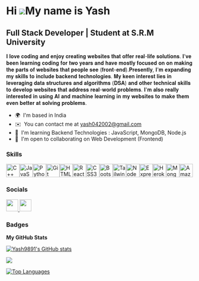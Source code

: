 Hi ![](https://user-images.githubusercontent.com/18350557/176309783-0785949b-9127-417c-8b55-ab5a4333674e.gif)My name is Yash
============================================================================================================================

Full Stack Developer | Student at S.R.M University
--------------------------------------------------

𝐈 𝐥𝐨𝐯𝐞 𝐜𝐨𝐝𝐢𝐧𝐠 𝐚𝐧𝐝 𝐞𝐧𝐣𝐨𝐲 𝐜𝐫𝐞𝐚𝐭𝐢𝐧𝐠 𝐰𝐞𝐛𝐬𝐢𝐭𝐞𝐬 𝐭𝐡𝐚𝐭 𝐨𝐟𝐟𝐞𝐫 𝐫𝐞𝐚𝐥-𝐥𝐢𝐟𝐞 𝐬𝐨𝐥𝐮𝐭𝐢𝐨𝐧𝐬. 𝐈'𝐯𝐞 𝐛𝐞𝐞𝐧 𝐥𝐞𝐚𝐫𝐧𝐢𝐧𝐠 𝐜𝐨𝐝𝐢𝐧𝐠 𝐟𝐨𝐫 𝐭𝐰𝐨 𝐲𝐞𝐚𝐫𝐬 𝐚𝐧𝐝 𝐡𝐚𝐯𝐞 𝐦𝐨𝐬𝐭𝐥𝐲 𝐟𝐨𝐜𝐮𝐬𝐞𝐝 𝐨𝐧 𝐨𝐧 𝐦𝐚𝐤𝐢𝐧𝐠 𝐭𝐡𝐞 𝐩𝐚𝐫𝐭𝐬 𝐨𝐟 𝐰𝐞𝐛𝐬𝐢𝐭𝐞𝐬 𝐭𝐡𝐚𝐭 𝐩𝐞𝐨𝐩𝐥𝐞 𝐬𝐞𝐞 (𝐟𝐫𝐨𝐧𝐭-𝐞𝐧𝐝).𝐏𝐫𝐞𝐬𝐞𝐧𝐭𝐥𝐲, 𝐈'𝐦 𝐞𝐱𝐩𝐚𝐧𝐝𝐢𝐧𝐠 𝐦𝐲 𝐬𝐤𝐢𝐥𝐥𝐬 𝐭𝐨 𝐢𝐧𝐜𝐥𝐮𝐝𝐞 𝐛𝐚𝐜𝐤𝐞𝐧𝐝 𝐭𝐞𝐜𝐡𝐧𝐨𝐥𝐨𝐠𝐢𝐞𝐬. 𝐌𝐲 𝐤𝐞𝐞𝐧 𝐢𝐧𝐭𝐞𝐫𝐞𝐬𝐭 𝐥𝐢𝐞𝐬 𝐢𝐧 𝐥𝐞𝐯𝐞𝐫𝐚𝐠𝐢𝐧𝐠 𝐝𝐚𝐭𝐚 𝐬𝐭𝐫𝐮𝐜𝐭𝐮𝐫𝐞𝐬 𝐚𝐧𝐝 𝐚𝐥𝐠𝐨𝐫𝐢𝐭𝐡𝐦𝐬 (𝐃𝐒𝐀) 𝐚𝐧𝐝 𝐨𝐭𝐡𝐞𝐫 𝐭𝐞𝐜𝐡𝐧𝐢𝐜𝐚𝐥 𝐬𝐤𝐢𝐥𝐥𝐬 𝐭𝐨 𝐝𝐞𝐯𝐞𝐥𝐨𝐩 𝐰𝐞𝐛𝐬𝐢𝐭𝐞𝐬 𝐭𝐡𝐚𝐭 𝐚𝐝𝐝𝐫𝐞𝐬𝐬 𝐫𝐞𝐚𝐥-𝐰𝐨𝐫𝐥𝐝 𝐩𝐫𝐨𝐛𝐥𝐞𝐦𝐬. 𝐈'𝐦 𝐚𝐥𝐬𝐨 𝐫𝐞𝐚𝐥𝐥𝐲 𝐢𝐧𝐭𝐞𝐫𝐞𝐬𝐭𝐞𝐝 𝐢𝐧 𝐮𝐬𝐢𝐧𝐠 𝐀𝐈 𝐚𝐧𝐝 𝐦𝐚𝐜𝐡𝐢𝐧𝐞 𝐥𝐞𝐚𝐫𝐧𝐢𝐧𝐠 𝐢𝐧 𝐦𝐲 𝐰𝐞𝐛𝐬𝐢𝐭𝐞𝐬 𝐭𝐨 𝐦𝐚𝐤𝐞 𝐭𝐡𝐞𝐦 𝐞𝐯𝐞𝐧 𝐛𝐞𝐭𝐭𝐞𝐫 𝐚𝐭 𝐬𝐨𝐥𝐯𝐢𝐧𝐠 𝐩𝐫𝐨𝐛𝐥𝐞𝐦𝐬.

* 🌍  I'm based in India
* ✉️  You can contact me at [yash042002@gmail.com](mailto:yash042002@gmail.com)
* 🧠  I'm learning Backend Technologies : JavaScript, MongoDB, Node.js
* 🤝  I'm open to collaborating on Web Development (Frontend)

### Skills


<p align="left">
<a href="https://docs.microsoft.com/en-us/cpp/?view=msvc-170" target="_blank" rel="noreferrer"><img src="https://raw.githubusercontent.com/danielcranney/readme-generator/main/public/icons/skills/cplusplus-colored.svg" width="36" height="36" alt="C++" /></a><a href="https://developer.mozilla.org/en-US/docs/Web/JavaScript" target="_blank" rel="noreferrer"><img src="https://raw.githubusercontent.com/danielcranney/readme-generator/main/public/icons/skills/javascript-colored.svg" width="36" height="36" alt="JavaScript" /></a><a href="https://www.python.org/" target="_blank" rel="noreferrer"><img src="https://raw.githubusercontent.com/danielcranney/readme-generator/main/public/icons/skills/python-colored.svg" width="36" height="36" alt="Python" /></a><a href="https://git-scm.com/" target="_blank" rel="noreferrer"><img src="https://raw.githubusercontent.com/danielcranney/readme-generator/main/public/icons/skills/git-colored.svg" width="36" height="36" alt="Git" /></a><a href="https://developer.mozilla.org/en-US/docs/Glossary/HTML5" target="_blank" rel="noreferrer"><img src="https://raw.githubusercontent.com/danielcranney/readme-generator/main/public/icons/skills/html5-colored.svg" width="36" height="36" alt="HTML5" /></a><a href="https://reactjs.org/" target="_blank" rel="noreferrer"><img src="https://raw.githubusercontent.com/danielcranney/readme-generator/main/public/icons/skills/react-colored.svg" width="36" height="36" alt="React" /></a><a href="https://www.w3.org/TR/CSS/#css" target="_blank" rel="noreferrer"><img src="https://raw.githubusercontent.com/danielcranney/readme-generator/main/public/icons/skills/css3-colored.svg" width="36" height="36" alt="CSS3" /></a><a href="https://getbootstrap.com/" target="_blank" rel="noreferrer"><img src="https://raw.githubusercontent.com/danielcranney/readme-generator/main/public/icons/skills/bootstrap-colored.svg" width="36" height="36" alt="Bootstrap" /></a><a href="https://tailwindcss.com/" target="_blank" rel="noreferrer"><img src="https://raw.githubusercontent.com/danielcranney/readme-generator/main/public/icons/skills/tailwindcss-colored.svg" width="36" height="36" alt="TailwindCSS" /></a><a href="https://nodejs.org/en/" target="_blank" rel="noreferrer"><img src="https://raw.githubusercontent.com/danielcranney/readme-generator/main/public/icons/skills/nodejs-colored.svg" width="36" height="36" alt="NodeJS" /></a><a href="https://expressjs.com/" target="_blank" rel="noreferrer"><img src="https://raw.githubusercontent.com/danielcranney/readme-generator/main/public/icons/skills/express-colored.svg" width="36" height="36" alt="Express" /></a><a href="https://www.heroku.com/" target="_blank" rel="noreferrer"><img src="https://raw.githubusercontent.com/danielcranney/readme-generator/main/public/icons/skills/heroku-colored.svg" width="36" height="36" alt="Heroku" /></a><a href="https://www.mongodb.com/" target="_blank" rel="noreferrer"><img src="https://raw.githubusercontent.com/danielcranney/readme-generator/main/public/icons/skills/mongodb-colored.svg" width="36" height="36" alt="MongoDB" /></a><a href="https://aws.amazon.com" target="_blank" rel="noreferrer"><img src="https://raw.githubusercontent.com/danielcranney/readme-generator/main/public/icons/skills/aws-colored.svg" width="36" height="36" alt="Amazon Web Services" /></a>
</p>


### Socials

<p align="left"> <a href="https://www.github.com/Yash9891" target="_blank" rel="noreferrer"> <picture> <source media="(prefers-color-scheme: dark)" srcset="https://raw.githubusercontent.com/danielcranney/readme-generator/main/public/icons/socials/github-dark.svg" /> <source media="(prefers-color-scheme: light)" srcset="https://raw.githubusercontent.com/danielcranney/readme-generator/main/public/icons/socials/github.svg" /> <img src="https://raw.githubusercontent.com/danielcranney/readme-generator/main/public/icons/socials/github.svg" width="32" height="32" /> </picture> </a> <a href="https://www.linkedin.com/in/yash-40875a262/" target="_blank" rel="noreferrer"> <picture> <source media="(prefers-color-scheme: dark)" srcset="https://raw.githubusercontent.com/danielcranney/readme-generator/main/public/icons/socials/linkedin-dark.svg" /> <source media="(prefers-color-scheme: light)" srcset="https://raw.githubusercontent.com/danielcranney/readme-generator/main/public/icons/socials/linkedin.svg" /> <img src="https://raw.githubusercontent.com/danielcranney/readme-generator/main/public/icons/socials/linkedin.svg" width="32" height="32" /> </picture> </a></p>

### Badges

<b>My GitHub Stats</b>

<a href="http://www.github.com/Yash9891"><img src="https://github-readme-stats.vercel.app/api?username=Yash9891&show_icons=true&hide=prs,issues,&count_private=true&title_color=a855f7&text_color=14b8a6&icon_color=ec4899&bg_color=1c1917&hide_border=true&show_icons=true" alt="Yash9891's GitHub stats" /></a>

<a href="http://www.github.com/Yash9891"><img src="https://github-readme-streak-stats.herokuapp.com/?user=Yash9891&stroke=14b8a6&background=1c1917&ring=a855f7&fire=a855f7&currStreakNum=14b8a6&currStreakLabel=a855f7&sideNums=14b8a6&sideLabels=14b8a6&dates=14b8a6&hide_border=true" /></a>

<a href="https://github.com/Yash9891" align="left"><img src="https://github-readme-stats.vercel.app/api/top-langs/?username=Yash9891&langs_count=10&title_color=a855f7&text_color=14b8a6&icon_color=ec4899&bg_color=1c1917&hide_border=true&locale=en&custom_title=Top%20%Languages" alt="Top Languages" /></a>
